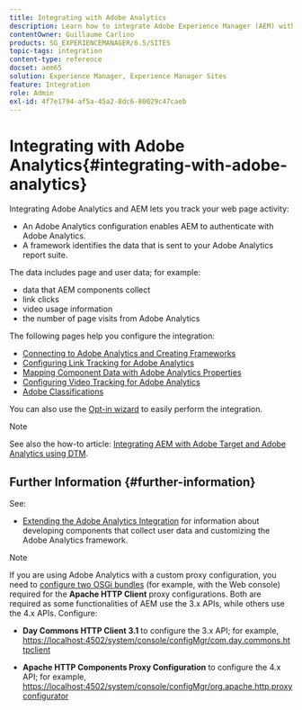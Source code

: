 ```yaml
---
title: Integrating with Adobe Analytics
description: Learn how to integrate Adobe Experience Manager (AEM) with Adobe Analytics.
contentOwner: Guillaume Carlino
products: SG_EXPERIENCEMANAGER/6.5/SITES
topic-tags: integration
content-type: reference
docset: aem65
solution: Experience Manager, Experience Manager Sites
feature: Integration
role: Admin
exl-id: 4f7e1794-af5a-45a2-8dc6-80029c47caeb
---
```

# Integrating with Adobe Analytics{#integrating-with-adobe-analytics}

Integrating Adobe Analytics and AEM lets you track your web page activity:

* An Adobe Analytics configuration enables AEM to authenticate with Adobe Analytics.
* A framework identifies the data that is sent to your Adobe Analytics report suite.

The data includes page and user data; for example:

* data that AEM components collect
* link clicks
* video usage information
* the number of page visits from Adobe Analytics

The following pages help you configure the integration:

* [Connecting to Adobe Analytics and Creating Frameworks](/help/sites-administering/adobeanalytics-connect.md)
* [Configuring Link Tracking for Adobe Analytics](/help/sites-administering/adobeanalytics-link.md)
* [Mapping Component Data with Adobe Analytics Properties](/help/sites-administering/adobeanalytics-mapping.md)
* [Configuring Video Tracking for Adobe Analytics](/help/sites-administering/adobeanalytics-video.md)
* [Adobe Classifications](/help/sites-administering/adobeanalytics-classifications.md)

You can also use the [Opt-in wizard](/help/sites-administering/opt-in.md) to easily perform the integration.

>[!NOTE]
>
>See also the how-to article: [Integrating AEM with Adobe Target and Adobe Analytics using DTM](https://helpx.adobe.com/experience-manager/using/integrate-digital-marketing-solutions.html).

## Further Information {#further-information}

See:

* [Extending the Adobe Analytics Integration](/help/sites-developing/extending-analytics.md) for information about developing components that collect user data and customizing the Adobe Analytics framework.

>[!NOTE]
>
>If you are using Adobe Analytics with a custom proxy configuration, you need to [configure two OSGi bundles](/help/sites-deploying/configuring-osgi.md) (for example, with the Web console) required for the **Apache HTTP Client** proxy configurations. Both are required as some functionalities of AEM use the 3.x APIs, while others use the 4.x APIs. Configure:
>
>* **Day Commons HTTP Client 3.1** to configure the 3.x API;
>  for example, [https://localhost:4502/system/console/configMgr/com.day.commons.httpclient](https://localhost:4502/system/console/configMgr/com.day.commons.httpclient)
>
>* **Apache HTTP Components Proxy Configuration** to configure the 4.x API;
>  for example, [https://localhost:4502/system/console/configMgr/org.apache.http.proxyconfigurator](https://localhost:4502/system/console/configMgr/org.apache.http.proxyconfigurator)
>
